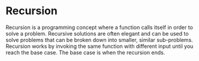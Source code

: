 <h1>Recursion</h1>
    Recursion is a programming concept where a function calls itself in order to solve a problem. Recursive solutions are often elegant and can be used  to solve problems that can be broken down into smaller, similar sub-problems. 
    Recursion works by invoking the same function with different input until you reach the base case. The base case is when the recursion ends.
